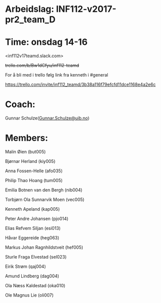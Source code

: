# Arbeidslag: INF112-v2017-pr2_team_D
# Time: onsdag 14-16
<inf112v17teamd.slack.com>

<strike>trello.com/b/Bw1dCfyu/inf112-teamd</strike>

For å bli med i trello følg link fra kenneth i #general

<https://trello.com/invite/inf112_teamd/3b38a116f79efcfd11dce1168e4a2e6c>

# Coach:
 Gunnar Schulze(Gunnar.Schulze@uib.no)
# Members:
Malin Øien (but005)

Bjørnar Herland (kiy005)

Anna Fossen-Helle (afo035)

Philip Thao Hoang (tum005)

Emilia Botnen van den Bergh (nib004)

Torbjørn Ola Sunnarvik Moen (vec005)

Kenneth Apeland (kap005)

Peter Andre Johansen (pjo014)

Elias Refvem Siljan (esi013)

Håvar Eggereide (heg063)

Markus Johan Ragnhildstveit (hef005)

Sturle Fraga Elvestad (sel023)

Eirik Strøm (qaj004)

Amund Lindberg (dag004)

Ola Næss Kaldestad (oka010)

Ole Magnus Lie (oli007)
